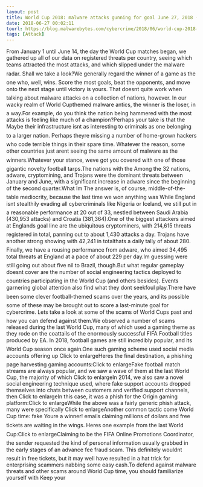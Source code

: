 ```yaml
---
layout: post
title: World Cup 2018: malware attacks gunning for goal June 27, 2018 - The World Cup is in full swing, and attackers are busy both on and off the pitch. Which of the competing nations are under fire from malware authors? Read on to find out.CONTINUE READING
date: 2018-06-27 00:02:11
tourl: https://blog.malwarebytes.com/cybercrime/2018/06/world-cup-2018-malware-attacks-gunning-for-goal/
tags: [Attack]
---
```

From January 1 until June 14, the day the World Cup matches began, we gathered up all of our data on registered threats per country, seeing which teams attracted the most attacks, and which slipped under the malware radar. Shall we take a look?We generally regard the winner of a game as the one who, well, wins. Score the most goals, beat the opponents, and move onto the next stage until victory is yours. That doesnt quite work when talking about malware attacks on a collection of nations, however. In our wacky realm of World Cupthemed malware antics, the winner is the loser, in a way.For example, do you think the nation being hammered with the most attacks is feeling like much of a champion?Perhaps your take is that the Maybe their infrastructure isnt as interesting to criminals as one belonging to a larger nation. Perhaps theyre missing a number of home-grown hackers who code terrible things in their spare time. Whatever the reason, some other countries just arent seeing the same amount of malware as the winners.Whatever your stance, weve got you covered with one of those gigantic novelty football tarps.The nations with the Among the 32 nations, adware, cryptomining, and Trojans were the dominant threats between January and June, with a significant increase in adware since the beginning of the second quarter.What Im The answer is, of course, middle-of-the-table mediocrity, because the last time we won anything was While England isnt stealthily evading all cybercriminals like Nigeria or Iceland, we still put in a reasonable performance at 20 out of 33, nestled between Saudi Arabia (430,953 attacks) and Croatia (381,364).One of the biggest attackers aimed at Englands goal line are the ubiquitous cryptominers, with 214,615 threats registered in total, panning out to about 1,430 attacks a day. Trojans have another strong showing with 42,241 in totalthats a daily tally of about 280. Finally, we have a rousing performance from adware, who aimed 34,495 total threats at England at a pace of about 229 per day.Im guessing were still going out about five nil to Brazil, though.But what regular gameplay doesnt cover are the number of social engineering tactics deployed to countries participating in the World Cup (and others besides). Events garnering global attention also find what they dont seekfoul play.There have been some clever football-themed scams over the years, and its possible some of these may be brought out to score a last-minute goal for cybercrime. Lets take a look at some of the scams of World Cups past and how you can defend against them.We observed a number of scams released during the last World Cup, many of which used a gaming theme as they rode on the coattails of the enormously successful FIFA Football titles produced by EA. In 2018, football games are still incredibly popular, and its World Cup season once again.One such gaming scheme used social media accounts offering up Click to enlargeHeres the final destination, a phishing page harvesting gaming accounts:Click to enlargeFake football match streams are always popular, and we saw a wave of them at the last World Cup, the majority of which Click to enlargeIn 2014, we also saw a novel social engineering technique used, where fake support accounts dropped themselves into chats between customers and verified support channels, then Click to enlargeIn this case, it was a phish for the Origin gaming platform:Click to enlargeWhile the above was a fairly generic phish attack, many were specifically Click to enlargeAnother common tactic come World Cup time: fake Youre a winner! emails claiming millions of dollars and free tickets are waiting in the wings. Heres one example from the last World Cup:Click to enlargeClaiming to be the FIFA Online Promotions Coordinator, the sender requested the kind of personal information usually grabbed in the early stages of an advance fee fraud scam. This definitely wouldnt result in free tickets, but it may well have resulted in a hat trick for enterprising scammers nabbing some easy cash.To defend against malware threats and other scams around World Cup time, you should familiarize yourself with Keep your 